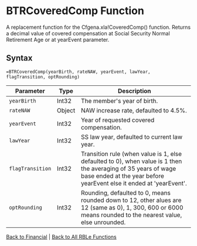 # BTRCoveredComp Function

A replacement function for the Cfgena.xla!CoveredComp() function.  Returns a decimal value of covered compensation at Social Security Normal Retirement Age or at yearEvent parameter.

## Syntax

```excel
=BTRCoveredComp(yearBirth, rateNAW, yearEvent, lawYear, flagTransition, optRounding)
```

Parameter | Type | Description
---|---|---
`yearBirth` | Int32 | The member's year of birth.
`rateNAW` | Object | NAW increase rate, defaulted to 4.5%.
`yearEvent` | Int32 | Year of requested covered compensation.
`lawYear` | Int32 | SS law year, defaulted to current law year.
`flagTransition` | Int32 | Transition rule (when value is 1, else defaulted to 0), when value is 1 then the averaging of 35 years of wage base ended at the year before yearEvent else it ended at 'yearEvent'.
`optRounding` | Int32 | Rounding, defaulted to 0, means rounded down to 12, other alues are 12 (same as 0), 1, 300, 600 or 6000 means rounded to the nearest value, else unrounded.

[Back to Financial](RBLeFinancial.md) | [Back to All RBLe Functions](RBLe.md#function-documentation)